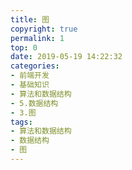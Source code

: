```yaml
---
title: 图
copyright: true
permalink: 1
top: 0
date: 2019-05-19 14:22:32
categories:
- 前端开发
- 基础知识
- 算法和数据结构
- 5.数据结构
- 3.图
tags:
- 算法和数据结构
- 数据结构
- 图
---
```

